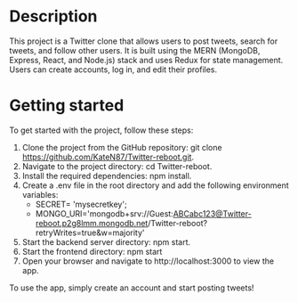 # Description

This project is a Twitter clone that allows users to post tweets, search for tweets, and follow other users. It is built using the MERN (MongoDB, Express, React, and Node.js) stack and uses Redux for state management. Users can create accounts, log in, and edit their profiles.

# Getting started

To get started with the project, follow these steps:

1. Clone the project from the GitHub repository: git clone https://github.com/KateN87/Twitter-reboot.git.
2. Navigate to the project directory: cd Twitter-reboot.
3. Install the required dependencies: npm install.
4. Create a .env file in the root directory and add the following environment variables:
   - SECRET= 'mysecretkey';
   - MONGO_URI='mongodb+srv://Guest:ABCabc123@Twitter-reboot.p2g8lmm.mongodb.net/Twitter-reboot?retryWrites=true&w=majority'
5. Start the backend server directory: npm start.
6. Start the frontend directory: npm start
7. Open your browser and navigate to http://localhost:3000 to view the app.

To use the app, simply create an account and start posting tweets!
